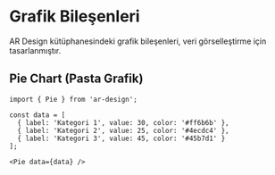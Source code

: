 # Grafik Bileşenleri

AR Design kütüphanesindeki grafik bileşenleri, veri görselleştirme için tasarlanmıştır.

## Pie Chart (Pasta Grafik)

```tsx
import { Pie } from 'ar-design';

const data = [
  { label: 'Kategori 1', value: 30, color: '#ff6b6b' },
  { label: 'Kategori 2', value: 25, color: '#4ecdc4' },
  { label: 'Kategori 3', value: 45, color: '#45b7d1' }
];

<Pie data={data} />
``` 